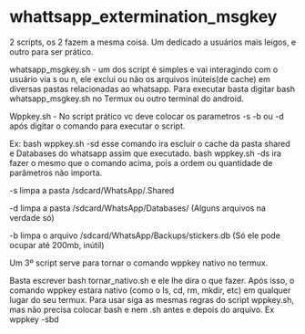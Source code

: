 # whattsapp_extermination_msgkey
2 scripts, os 2 fazem a mesma coisa. Um dedicado a usuários mais leigos, e outro para ser prático.

whatsapp_msgkey.sh - um dos script é simples e vai interagindo com o usuário via s ou n, ele exclui ou não os arquivos inúteis(de cache) em diversas pastas relacionadas ao whatsapp. Para executar basta digitar bash whatsapp_msgkey.sh no Termux ou outro terminal do android.

Wppkey.sh - No script prático vc deve colocar os parametros -s -b ou -d após digitar o comando para executar o script.

Ex:
  bash wppkey.sh -sd esse comando ira escluir o cache da pasta shared e Databases do whatsapp assim que executado.
bash wppkey.sh -ds ira fazer o mesmo que o comando acima, pois a ordem ou quantidade de parâmetros não importa.

-s limpa a pasta /sdcard/WhatsApp/.Shared

-d limpa a pasta /sdcard/WhatsApp/Databases/
(Alguns arquivos na verdade só)

-b limpa o arquivo /sdcard/WhatsApp/Backups/stickers.db
(Só ele pode ocupar até 200mb, inútil)


Um 3º script serve para tornar o comando wppkey nativo no termux.

Basta escrever bash tornar_nativo.sh e ele lhe dira o que fazer.
Após isso, o comando wppkey estara nativo (como o ls, cd, rm, mkdir, etc) em qualquer lugar do seu termux. Para usar siga as mesmas regras do script wppkey.sh, mas não precisa colocar bash e nem .sh antes e depois do arquivo.
Ex
wppkey -sbd
